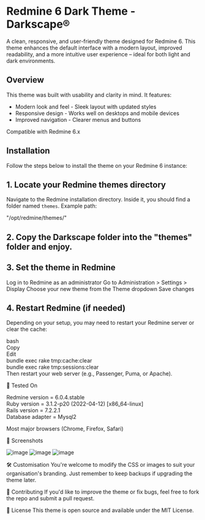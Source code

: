 # Redmine 6 Dark Theme - Darkscape®

A clean, responsive, and user-friendly theme designed for Redmine 6. This theme enhances the default interface with a modern layout, improved readability, and a more intuitive user experience – ideal for both light and dark environments.

## Overview

This theme was built with usability and clarity in mind. It features:

- Modern look and feel - Sleek layout with updated styles
- Responsive design - Works well on desktops and mobile devices
- Improved navigation - Clearer menus and buttons

Compatible with Redmine 6.x

## Installation

Follow the steps below to install the theme on your Redmine 6 instance:

## 1. Locate your Redmine themes directory

Navigate to the Redmine installation directory. Inside it, you should find a folder named `themes`. Example path:

"/opt/redmine/themes/"

## 2. Copy the Darkscape folder into the "themes" folder and enjoy.


## 3. Set the theme in Redmine
Log in to Redmine as an administrator
Go to Administration > Settings > Display
Choose your new theme from the Theme dropdown
Save changes

## 4. Restart Redmine (if needed)
Depending on your setup, you may need to restart your Redmine server or clear the cache:

bash<br>
Copy<br>
Edit<br>
bundle exec rake tmp:cache:clear<br>
bundle exec rake tmp:sessions:clear<br>
Then restart your web server (e.g., Passenger, Puma, or Apache).

🧪 Tested On

  Redmine version = 6.0.4.stable<br>
  Ruby version = 3.1.2-p20 (2022-04-12) [x86_64-linux]<br>
  Rails version = 7.2.2.1<br>
  Database adapter = Mysql2

Most major browsers (Chrome, Firefox, Safari)

📸 Screenshots

![image](https://github.com/user-attachments/assets/b3895b8c-31eb-46de-91e0-b2db603d039c)
![image](https://github.com/user-attachments/assets/efbd4375-a469-4e4c-817f-9af8ec4ad00c)
![image](https://github.com/user-attachments/assets/18698459-855c-42fc-be03-01d1be2bfb0a)



🛠 Customisation
You're welcome to modify the CSS or images to suit your organisation's branding. Just remember to keep backups if upgrading the theme later.

🤝 Contributing
If you'd like to improve the theme or fix bugs, feel free to fork the repo and submit a pull request.

📄 License
This theme is open source and available under the MIT License.
